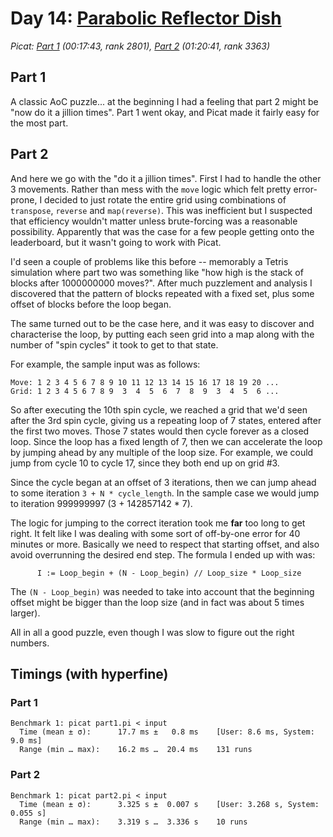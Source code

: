 # Day 14: [Parabolic Reflector Dish](https://adventofcode.com/2023/day/14)
*Picat: [Part 1](https://github.com/DestyNova/advent_of_code_2023/blob/main/14/part1.pi) (00:17:43, rank 2801), [Part 2](https://github.com/DestyNova/advent_of_code_2023/blob/main/14/part2.pi) (01:20:41, rank 3363)*

## Part 1

A classic AoC puzzle... at the beginning I had a feeling that part 2 might be "now do it a jillion times". Part 1 went okay, and Picat made it fairly easy for the most part.

## Part 2

And here we go with the "do it a jillion times". First I had to handle the other 3 movements. Rather than mess with the `move` logic which felt pretty error-prone, I decided to just rotate the entire grid using combinations of `transpose`, `reverse` and `map(reverse)`. This was inefficient but I suspected that efficiency wouldn't matter unless brute-forcing was a reasonable possibility. Apparently that was the case for a few people getting onto the leaderboard, but it wasn't going to work with Picat.

I'd seen a couple of problems like this before -- memorably a Tetris simulation where part two was something like "how high is the stack of blocks after 1000000000 moves?". After much puzzlement and analysis I discovered that the pattern of blocks repeated with a fixed set, plus some offset of blocks before the loop began.

The same turned out to be the case here, and it was easy to discover and characterise the loop, by putting each seen grid into a map along with the number of "spin cycles" it took to get to that state.

For example, the sample input was as follows:

```
Move: 1 2 3 4 5 6 7 8 9 10 11 12 13 14 15 16 17 18 19 20 ...
Grid: 1 2 3 4 5 6 7 8 9  3  4  5  6  7  8  9  3  4  5  6 ...
```

So after executing the 10th spin cycle, we reached a grid that we'd seen after the 3rd spin cycle, giving us a repeating loop of 7 states, entered after the first two moves. Those 7 states would then cycle forever as a closed loop. Since the loop has a fixed length of 7, then we can accelerate the loop by jumping ahead by any multiple of the loop size. For example, we could jump from cycle 10 to cycle 17, since they both end up on grid #3.

Since the cycle began at an offset of 3 iterations, then we can jump ahead to some iteration `3 + N * cycle_length`.
In the sample case we would jump to iteration 999999997 (3 + 142857142 * 7).

The logic for jumping to the correct iteration took me __far__ too long to get right. It felt like I was dealing with some sort of off-by-one error for 40 minutes or more. Basically we need to respect that starting offset, and also avoid overrunning the desired end step. The formula I ended up with was:

```
      I := Loop_begin + (N - Loop_begin) // Loop_size * Loop_size
```

The `(N - Loop_begin)` was needed to take into account that the beginning offset might be bigger than the loop size (and in fact was about 5 times larger).

All in all a good puzzle, even though I was slow to figure out the right numbers.

## Timings (with hyperfine)

### Part 1

```
Benchmark 1: picat part1.pi < input
  Time (mean ± σ):      17.7 ms ±   0.8 ms    [User: 8.6 ms, System: 9.0 ms]
  Range (min … max):    16.2 ms …  20.4 ms    131 runs
```

### Part 2

```
Benchmark 1: picat part2.pi < input
  Time (mean ± σ):      3.325 s ±  0.007 s    [User: 3.268 s, System: 0.055 s]
  Range (min … max):    3.319 s …  3.336 s    10 runs
```
